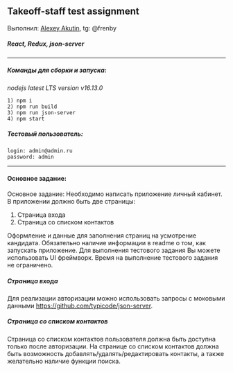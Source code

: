 ## Takeoff-staff test assignment

Выполнил: [Alexey Akutin](mailto:aakytin@mail.ru),
tg: @frenby

##### React, Redux, json-server

---

##### Команды для сборки и запуска:
_nodejs latest LTS version v16.13.0_
```
1) npm i
2) npm run build
3) npm run json-server
4) npm start
```
##### Тестовый пользователь:

```
login: admin@admin.ru
password: admin
```

---
#### Основное задание:

Основное задание:
Необходимо написать приложение личный кабинет.
В приложении должно быть две страницы:
1) Страница входа
2) Страница со списком контактов

Оформление и данные для заполнения страниц на усмотрение кандидата. 
Обязательно наличие информации в readme о том, как запускать приложение.
Для выполнения тестового задания Вы можете использовать UI фреймворк.
Время на выполнение тестового задания не ограничено.

##### Страница входа
Для реализации авторизации можно использовать запросы с моковыми данными https://github.com/typicode/json-server.

##### Страница со списком контактов
Страница со списком контактов пользователя должна быть доступна только после авторизации.
На странице со списком контактов должна быть возможность добавлять/удалять/редактировать контакты, а также желательно наличие функции поиска.
